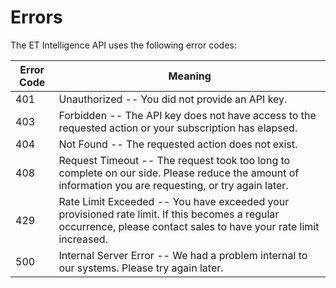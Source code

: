 # Errors

The ET Intelligence API uses the following error codes:

Error Code | Meaning
---------- | -------
401 | Unauthorized -- You did not provide an API key.
403 | Forbidden -- The API key does not have access to the requested action or your subscription has elapsed.
404 | Not Found -- The requested action does not exist.
408 | Request Timeout -- The request took too long to complete on our side. Please reduce the amount of information you are requesting, or try again later.
429 | Rate Limit Exceeded -- You have exceeded your provisioned rate limit. If this becomes a regular occurrence, please contact sales to have your rate limit increased.
500 | Internal Server Error -- We had a problem internal to our systems. Please try again later.
